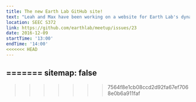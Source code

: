 ```yaml
---
title: The new Earth Lab GitHub site!
text: "Leah and Max have been working on a website for Earth Lab's dynamic content. We've done a soft release (https://earthlab.github.io), but we need your help identifying bugs! Please join us Friday to see what we've put together, and help us make the site better."
location: SEEC S372
link: https://github.com/earthlab/meetup/issues/23
date: 2016-12-09
startTime: '13:00'
endTime: '14:00'
<<<<<<< HEAD
---
```


=======
sitemap: false
---
>>>>>>> 7564f8e1cb08ccd2d92fa67ef7068e0b6a911faf
